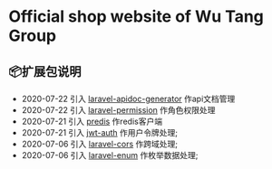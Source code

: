 # Official shop website of Wu Tang Group

## 📦扩展包说明
* 2020-07-22 引入 [laravel-apidoc-generator](https://github.com/mpociot/laravel-apidoc-generator) 作api文档管理
* 2020-07-22 引入 [laravel-permission](https://github.com/spatie/laravel-permission) 作角色权限处理
* 2020-07-21 引入 [predis](https://github.com/nrk/predis) 作redis客户端
* 2020-07-21 引入 [jwt-auth](https://github.com/tymondesigns/jwt-auth) 作用户令牌处理; 
* 2020-07-06 引入 [laravel-cors](https://github.com/fruitcake/laravel-cors) 作跨域处理;
* 2020-07-06 引入 [laravel-enum](https://github.com/BenSampo/laravel-enum) 作枚举数据处理;